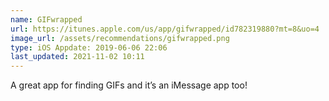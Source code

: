 ```yaml
---
name: GIFwrapped
url: https://itunes.apple.com/us/app/gifwrapped/id782319880?mt=8&uo=4
image_url: /assets/recommendations/gifwrapped.png
type: iOS Appdate: 2019-06-06 22:06
last_updated: 2021-11-02 10:11
---
```

A great app for finding GIFs and it’s an iMessage app too! 